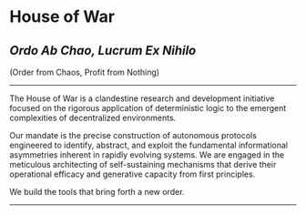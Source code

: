 # House of War

## *Ordo Ab Chao, Lucrum Ex Nihilo*
(Order from Chaos, Profit from Nothing)

---

The House of War is a clandestine research and development initiative focused on the rigorous application of deterministic logic to the emergent complexities of decentralized environments.

Our mandate is the precise construction of autonomous protocols engineered to identify, abstract, and exploit the fundamental informational asymmetries inherent in rapidly evolving systems. We are engaged in the meticulous architecting of self-sustaining mechanisms that derive their operational efficacy and generative capacity from first principles.

We build the tools that bring forth a new order.

---
